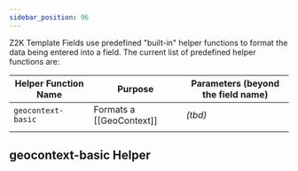 ```yaml
---
sidebar_position: 96
---
```


Z2K Template Fields use predefined "built-in" helper functions to format the data being entered into a field.  The current list of predefined helper functions are:

| Helper Function Name                              | Purpose                                                                                                                                                                                              | Parameters (beyond the field name)    |
| ------------------------------------------------- | ---------------------------------------------------------------------------------------------------------------------------------------------------------------------------------------------------- | ------------------------------------- |
| `geocontext-basic`                                | Formats a [[GeoContext]]                                                                                                                                                                             | *(tbd)*                               |
|                                                   |                                                                                                                                                                                                      |                                       |


## geocontext-basic Helper


